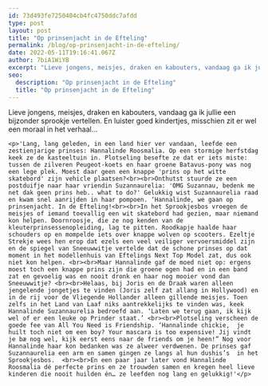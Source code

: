 ```yaml
---
id: 73d493fe7250404cb4fc4750ddc7afdd
type: post
layout: post
title: "Op prinsenjacht in de Efteling"
permalink: /blog/op-prinsenjacht-in-de-efteling/
date: 2022-05-11T19:16:41.067Z
author: 7biA1WiYB
excerpt: "Lieve jongens, meisjes, draken en kabouters, vandaag ga ik jullie een bijzonder sprookje vertellen. En luister goed kindertjes, misschien zit er wel een moraal in het verhaal...   "
seo:
  description: "Op prinsenjacht in de Efteling"
  title: "Op prinsenjacht in de Efteling"
---
```

Lieve jongens, meisjes, draken en kabouters, vandaag ga ik jullie een bijzonder sprookje vertellen. En luister goed kindertjes, misschien zit er wel een moraal in het verhaal...   

    <p>'Lang, lang geleden, in een land hier ver vandaan, leefde een zestienjarige prinses: Hannalinde Roosmalia. Op een stormige herfstdag keek ze de kasteeltuin in. Plotseling besefte ze dat er iets miste: tussen de zilveren Peugeot-koets en haar groene Batavus-pony was nog een lege plek. Moest daar geen een knappe 'prins op het witte skatebord' zijn vehicle plaatsen?<br><br>Onthutst stuurde ze een postduifje naar haar vriendin Suzannaurelia: 'OMG Suzannau, bedenk me net dak geen prins heb.. what to do?' Gelukkig wist Suzannaurelia raad en kwam snel aanrijden in haar pompoen. ‘Hannalinde, we gaan op prinsenjacht. In de Efteling!<br><br>In het Sprookjesbos vroegen de meisjes of iemand toevallig een wit skatebord had gezien, maar niemand kon helpen. Doornroosje, die ze nog kenden van de kleuterprinsessenopleiding, lag te pitten. Roodkapje haalde haar schouders op en mompelde iets over knappe wolven op scooters. Ezeltje Strekje wees hen erop dat ezels een veel veiliger vervoersmiddel zijn en de spiegel van Sneeuwwitje vertelde dat de schone prinses op dat moment in het modellenhuis van Eftelings Next Top Model zat, dus ook niet kon helpen. <br><br>Maar Hannalinde gaf de moed niet op: ergens moest toch een knappe prins zijn die groene ogen had en in een band zat en gevoelig was en nooit dronk en haar nog mooier vond dan Sneeuwwitje? <br><br>Helaas, bij Joris en de Draak waren alleen jengelende jongetjes te vinden (Joris zelf zat allang in Hollywood) en in de rij voor de Vliegende Hollander alleen gillende meisjes. Toen zelfs in het Land van Laaf niks aantrekkelijks te vinden was, keek Hannalinde Suzannaurelia bedroefd aan. ‘Laten we terug gaan, ik kijk wel of er een leuke op Prinder staat.’ <br><br>Plotseling verscheen de goede fee van All You Need is Friendship. ‘Hannalinde chickie,  je huilt toch niet om een boy? Your mascara is too expensive! Jij vindt je bæ nog wel, kijk eerst eens naar de friends om je heen!” Nog voor Hannalinde haar kon bedanken was ze alweer verdwenen. De prinses gaf Suzannaurelia een arm en samen gingen ze langs al hun dushis’s  in het Sprookjesbos.  <br><br>En een paar jaar later vond Hannalinde Roosmalia dé perfecte prins en ze trouwden samen en kregen heel lieve kinderen die nooit huilden én… ze leefden nog lang en gelukkig!'</p>  
